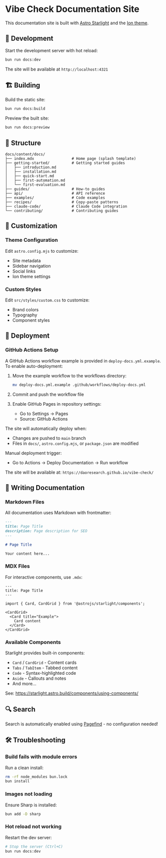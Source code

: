 # Vibe Check Documentation Site

This documentation site is built with [Astro Starlight](https://starlight.astro.build/) and the [Ion theme](https://louisescher.github.io/starlight-ion-theme/).

## 🚀 Development

Start the development server with hot reload:

```bash
bun run docs:dev
```

The site will be available at `http://localhost:4321`

## 🏗️ Building

Build the static site:

```bash
bun run docs:build
```

Preview the built site:

```bash
bun run docs:preview
```

## 📁 Structure

```
docs/content/docs/
├── index.mdx                 # Home page (splash template)
├── getting-started/          # Getting started guides
│   ├── introduction.md
│   ├── installation.md
│   ├── quick-start.md
│   ├── first-automation.md
│   └── first-evaluation.md
├── guides/                   # How-to guides
├── api/                      # API reference
├── examples/                 # Code examples
├── recipes/                  # Copy-paste patterns
├── claude-code/              # Claude Code integration
└── contributing/             # Contributing guides
```

## 🎨 Customization

### Theme Configuration

Edit `astro.config.mjs` to customize:
- Site metadata
- Sidebar navigation
- Social links
- Ion theme settings

### Custom Styles

Edit `src/styles/custom.css` to customize:
- Brand colors
- Typography
- Component styles

## 🚢 Deployment

### GitHub Actions Setup

A GitHub Actions workflow example is provided in `deploy-docs.yml.example`. To enable auto-deployment:

1. Move the example workflow to the workflows directory:
   ```bash
   mv deploy-docs.yml.example .github/workflows/deploy-docs.yml
   ```

2. Commit and push the workflow file

3. Enable GitHub Pages in repository settings:
   - Go to Settings → Pages
   - Source: GitHub Actions

The site will automatically deploy when:
- Changes are pushed to `main` branch
- Files in `docs/`, `astro.config.mjs`, or `package.json` are modified

Manual deployment trigger:
- Go to Actions → Deploy Documentation → Run workflow

The site will be available at: `https://daoresearch.github.io/vibe-check/`

## 📝 Writing Documentation

### Markdown Files

All documentation uses Markdown with frontmatter:

```markdown
---
title: Page Title
description: Page description for SEO
---

# Page Title

Your content here...
```

### MDX Files

For interactive components, use `.mdx`:

```mdx
---
title: Page Title
---

import { Card, CardGrid } from '@astrojs/starlight/components';

<CardGrid>
  <Card title="Example">
    Card content
  </Card>
</CardGrid>
```

### Available Components

Starlight provides built-in components:
- `Card` / `CardGrid` - Content cards
- `Tabs` / `TabItem` - Tabbed content
- `Code` - Syntax-highlighted code
- `Aside` - Callouts and notes
- And more...

See: https://starlight.astro.build/components/using-components/

## 🔍 Search

Search is automatically enabled using [Pagefind](https://pagefind.app/) - no configuration needed!

## 🛠️ Troubleshooting

### Build fails with module errors

Run a clean install:

```bash
rm -rf node_modules bun.lock
bun install
```

### Images not loading

Ensure Sharp is installed:

```bash
bun add -D sharp
```

### Hot reload not working

Restart the dev server:

```bash
# Stop the server (Ctrl+C)
bun run docs:dev
```
